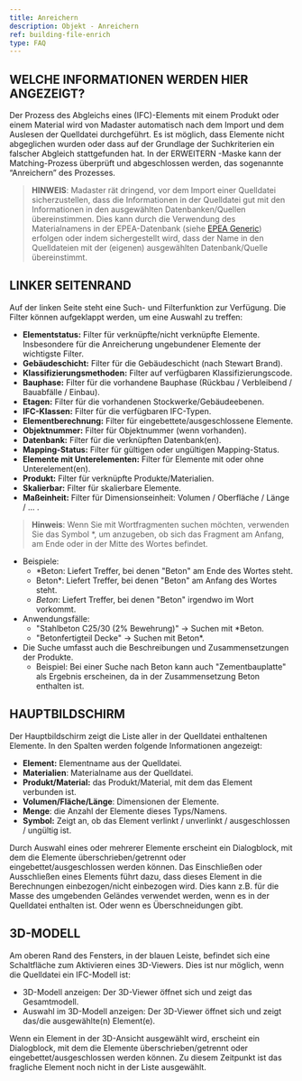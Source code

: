 ```yaml
---
title: Anreichern
description: Objekt - Anreichern
ref: building-file-enrich
type: FAQ
---
```


## WELCHE INFORMATIONEN WERDEN HIER ANGEZEIGT?
Der Prozess des Abgleichs eines (IFC)-Elements mit einem Produkt oder einem Material wird von Madaster automatisch nach dem Import und dem Auslesen der Quelldatei durchgeführt. Es ist möglich, dass Elemente nicht abgeglichen wurden oder dass auf der Grundlage der Suchkriterien ein falscher Abgleich stattgefunden hat. In der ERWEITERN -Maske kann der Matching-Prozess überprüft und abgeschlossen werden, das sogenannte “Anreichern” des Prozesses.

> **HINWEIS**: Madaster rät dringend, vor dem Import einer Quelldatei sicherzustellen, dass die Informationen in der Quelldatei gut mit den Informationen in den ausgewählten Datenbanken/Quellen übereinstimmen. Dies kann durch die Verwendung des Materialnamens in der EPEA-Datenbank (siehe <a href="../files/at/Epea_Generic.xlsx">EPEA Generic</a>) erfolgen oder indem sichergestellt wird, dass der Name in den Quelldateien mit der (eigenen) ausgewählten Datenbank/Quelle übereinstimmt.

## LINKER SEITENRAND
Auf der linken Seite steht eine Such- und Filterfunktion zur Verfügung. Die Filter können aufgeklappt werden, um eine Auswahl zu treffen:

- **Elementstatus:** Filter für verknüpfte/nicht verknüpfte Elemente. Insbesondere für die Anreicherung ungebundener Elemente der wichtigste Filter.
- **Gebäudeschicht:** Filter für die Gebäudeschicht (nach Stewart Brand).
- **Klassifizierungsmethoden:** Filter auf verfügbaren Klassifizierungscode.
- **Bauphase:** Filter für die vorhandene Bauphase (Rückbau / Verbleibend / Bauabfälle / Einbau).
- **Etagen:** Filter für die vorhandenen Stockwerke/Gebäudeebenen.
- **IFC-Klassen:** Filter für die verfügbaren IFC-Typen.
- **Elementberechnung:** Filter für eingebettete/ausgeschlossene Elemente.
- **Objektnummer:** Filter für Objektnummer (wenn vorhanden).
- **Datenbank:** Filter für die verknüpften Datenbank(en).
- **Mapping-Status:** Filter für gültigen oder ungültigen Mapping-Status.
- **Elemente mit Unterelementen:** Filter für Elemente mit oder ohne Unterelement(en).
- **Produkt:** Filter für verknüpfte Produkte/Materialien.
- **Skalierbar:** Filter für skalierbare Elemente.
- **Maßeinheit:** Filter für Dimensionseinheit: Volumen / Oberfläche / Länge / ... .

> **Hinweis**: Wenn Sie mit Wortfragmenten suchen möchten, verwenden Sie das Symbol *, um anzugeben, ob sich das Fragment am Anfang, am Ende oder in der Mitte des Wortes befindet.
- Beispiele:
    - *Beton: Liefert Treffer, bei denen "Beton" am Ende des Wortes steht.
    - Beton*: Liefert Treffer, bei denen "Beton" am Anfang des Wortes steht.
    - *Beton*: Liefert Treffer, bei denen "Beton" irgendwo im Wort vorkommt.
- Anwendungsfälle:
    - "Stahlbeton C25/30 (2% Bewehrung)" → Suchen mit *Beton.
    - "Betonfertigteil Decke" → Suchen mit Beton*.
- Die Suche umfasst auch die Beschreibungen und Zusammensetzungen der Produkte.
    - Beispiel: Bei einer Suche nach Beton kann auch "Zementbauplatte" als Ergebnis erscheinen, da in der Zusammensetzung Beton enthalten ist.

## HAUPTBILDSCHIRM
Der Hauptbildschirm zeigt die Liste aller in der Quelldatei enthaltenen Elemente. In den Spalten werden folgende Informationen angezeigt:

- **Element:** Elementname aus der Quelldatei.
- **Materialien**: Materialname aus der Quelldatei.
- **Produkt/Material:** das Produkt/Material, mit dem das Element verbunden ist.
- **Volumen/Fläche/Länge**: Dimensionen der Elemente.
- **Menge**: die Anzahl der Elemente dieses Typs/Namens.
- **Symbol:** Zeigt an, ob das Element verlinkt / unverlinkt / ausgeschlossen / ungültig ist. 

Durch Auswahl eines oder mehrerer Elemente erscheint ein Dialogblock, mit dem die Elemente überschrieben/getrennt oder eingebettet/ausgeschlossen werden können. Das Einschließen oder Ausschließen eines Elements führt dazu, dass dieses Element in die Berechnungen einbezogen/nicht einbezogen wird. Dies kann z.B. für die Masse des umgebenden Geländes verwendet werden, wenn es in der Quelldatei enthalten ist. Oder wenn es Überschneidungen gibt.

## 3D-MODELL
Am oberen Rand des Fensters, in der blauen Leiste, befindet sich eine Schaltfläche zum Aktivieren eines 3D-Viewers. Dies ist nur möglich, wenn die Quelldatei ein IFC-Modell ist:

- 3D-Modell anzeigen: Der 3D-Viewer öffnet sich und zeigt das Gesamtmodell.
- Auswahl im 3D-Modell anzeigen: Der 3D-Viewer öffnet sich und zeigt das/die ausgewählte(n) Element(e).

Wenn ein Element in der 3D-Ansicht ausgewählt wird, erscheint ein Dialogblock, mit dem die Elemente überschrieben/getrennt oder eingebettet/ausgeschlossen werden können. Zu diesem Zeitpunkt ist das fragliche Element noch nicht in der Liste ausgewählt.
